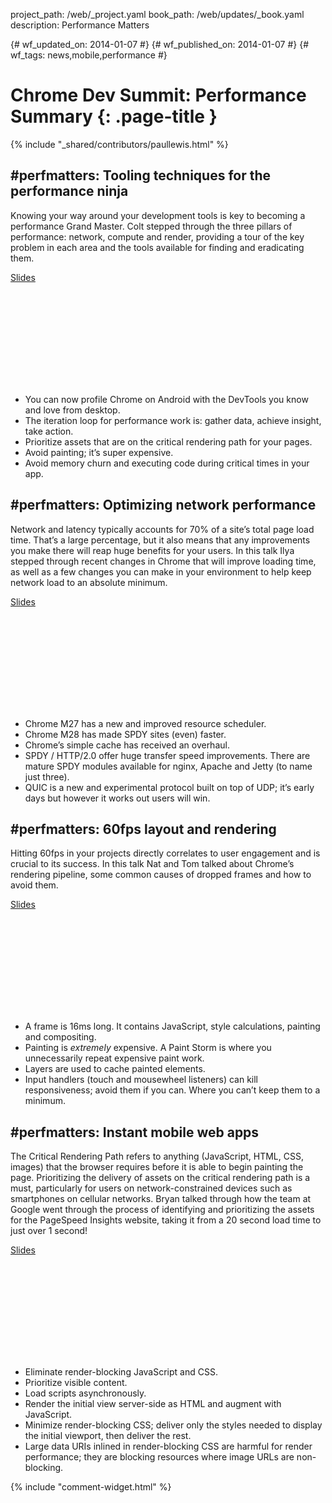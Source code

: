 project_path: /web/_project.yaml
book_path: /web/updates/_book.yaml
description: Performance Matters

{# wf_updated_on: 2014-01-07 #}
{# wf_published_on: 2014-01-07 #}
{# wf_tags: news,mobile,performance #}

# Chrome Dev Summit: Performance Summary {: .page-title }

{% include "_shared/contributors/paullewis.html" %}

## #perfmatters: Tooling techniques for the performance ninja

Knowing your way around your development tools is key to becoming a performance Grand Master. Colt stepped through the three pillars of performance: network, compute and render, providing a tour of the key problem in each area and the tools available for finding and eradicating them.

[Slides](https://docs.google.com/a/google.com/presentation/d/1Aa9dn8S4su_8mrm8Pb3CDlWvrWiJU_3AB6HKp3zaJUs/edit)

<div class="video-wrapper">
  <iframe class="devsite-embedded-youtube-video" data-video-id="8MMmg3bDOjc"
          data-autohide="1" data-showinfo="0" frameborder="0" allowfullscreen>
  </iframe>
</div> 

+ You can now profile Chrome on Android with the DevTools you know and love from desktop.
+ The iteration loop for performance work is: gather data, achieve insight, take action.
+ Prioritize assets that are on the critical rendering path for your pages.
+ Avoid painting; it’s super expensive.
+ Avoid memory churn and executing code during critical times in your app.

<h2>#perfmatters: Optimizing network performance</h2>

Network and latency typically accounts for 70% of a site’s total page load time. That’s a large percentage, but it also means that any improvements you make there will reap huge benefits for your users. In this talk Ilya stepped through recent changes in Chrome that will improve loading time, as well as a few changes you can make in your environment to help keep network load to an absolute minimum.

[Slides](http://bit.ly/cds-network)

<div class="video-wrapper">
  <iframe class="devsite-embedded-youtube-video" data-video-id="MOEiQ6sjeaI"
          data-autohide="1" data-showinfo="0" frameborder="0" allowfullscreen>
  </iframe>
</div> 

+ Chrome M27 has a new and improved resource scheduler.
+ Chrome M28 has made SPDY sites (even) faster.
+ Chrome’s simple cache has received an overhaul.
+ SPDY / HTTP/2.0 offer huge transfer speed improvements. There are mature SPDY modules available for nginx, Apache and Jetty (to name just three).
+ QUIC is a new and experimental protocol built on top of UDP; it’s early days but however it works out users will win.


<h2>#perfmatters: 60fps layout and rendering</h2>

Hitting 60fps in your projects directly correlates to user engagement and is crucial to its success. In this talk Nat and Tom talked about Chrome’s rendering pipeline, some common causes of dropped frames and how to avoid them.

[Slides](https://docs.google.com/a/google.com/presentation/d/1CH8ifryioHDLT1Oryyy8amusUmq2FytpCPCpk0G3E4o/edit#slide=id.g175f55166_010)

<div class="video-wrapper">
  <iframe class="devsite-embedded-youtube-video" data-video-id="YyQYhhy1dZI"
          data-autohide="1" data-showinfo="0" frameborder="0" allowfullscreen>
  </iframe>
</div> 

+ A frame is 16ms long. It contains JavaScript, style calculations, painting and compositing.
+ Painting is _extremely_ expensive. A Paint Storm is where you unnecessarily repeat expensive paint work.
+ Layers are used to cache painted elements.
+ Input handlers (touch and mousewheel listeners) can kill responsiveness; avoid them if you can. Where you can’t keep them to a minimum.

<h2>#perfmatters: Instant mobile web apps</h2>

The Critical Rendering Path refers to anything (JavaScript, HTML, CSS, images) that the browser requires before it is able to begin painting the page. Prioritizing the delivery of assets on the critical rendering path is a must, particularly for users on network-constrained devices such as smartphones on cellular networks. Bryan talked through how the team at Google went through the process of identifying and prioritizing the assets for the PageSpeed Insights website, taking it from a 20 second load time to just over 1 second!

[Slides](https://docs.google.com/a/google.com/presentation/d/1z49qp03iXAJIkbXaMtCmWW_Pnnq-MzXGW139Xw8-paM/edit#slide=id.g1764b26cd_043)

<div class="video-wrapper">
  <iframe class="devsite-embedded-youtube-video" data-video-id="VKTWdaupft0"
          data-autohide="1" data-showinfo="0" frameborder="0" allowfullscreen>
  </iframe>
</div> 

+ Eliminate render-blocking JavaScript and CSS.
+ Prioritize visible content.
+ Load scripts asynchronously.
+ Render the initial view server-side as HTML and augment with JavaScript.
+ Minimize render-blocking CSS; deliver only the styles needed to display the initial viewport, then deliver the rest.
+ Large data URIs inlined in render-blocking CSS are harmful for render performance; they are blocking resources where image URLs are non-blocking.


{% include "comment-widget.html" %}
